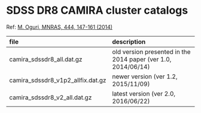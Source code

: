 # SDSS DR8 CAMIRA cluster catalogs

Ref: [M. Oguri, MNRAS, 444, 147-161 (2014)](https://ui.adsabs.harvard.edu/abs/2014MNRAS.444..147O)

| file       | description |
|:---        |:---     |
| camira_sdssdr8_all.dat.gz | old version presented in the 2014 paper (ver 1.0, 2014/06/14) |
| camira_sdssdr8_v1p2_allfix.dat.gz | newer version (ver 1.2, 2015/11/09)  |
| camira_sdssdr8_v2_all.dat.gz | latest version (ver 2.0, 2016/06/22)  |
